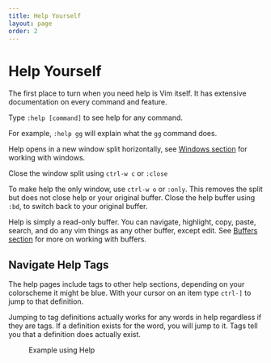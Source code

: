```yaml
---
title: Help Yourself
layout: page
order: 2
---
```


# Help Yourself

The first place to turn when you need help is Vim itself. It has extensive documentation on every command and feature.

Type `:help [command]` to see help for any command.

For example, `:help gg` will explain what the `gg` command does.

Help opens in a new window split horizontally, see [Windows section](/working-with-vim/windows/) for working with windows.

Close the window split using `ctrl-w c` or `:close`

To make help the only window, use `ctrl-w o` or `:only`. This removes the split but does not close help or your original buffer. Close the help buffer using `:bd`, to switch back to your original buffer.

Help is simply a read-only buffer. You can navigate, highlight, copy, paste, search, and do any vim things as any other buffer, except edit. See [Buffers section](/working-with-vim/buffers/) for more on working with buffers.

## Navigate Help Tags

The help pages include tags to other help sections, depending on your colorscheme it might be blue. With your cursor on an item type `ctrl-]` to jump to that definition.

Jumping to tag definitions actually works for any words in help regardless if they are tags. If a definition exists for the word, you will jump to it. Tags tell you that a definition does actually exist.

<figure><asciinema-player src="/working-with-vim/casts/help.cast" font-size="large" cols="80" rows="25"></asciinema-player><figcaption>Example using Help</figcaption></figure>
